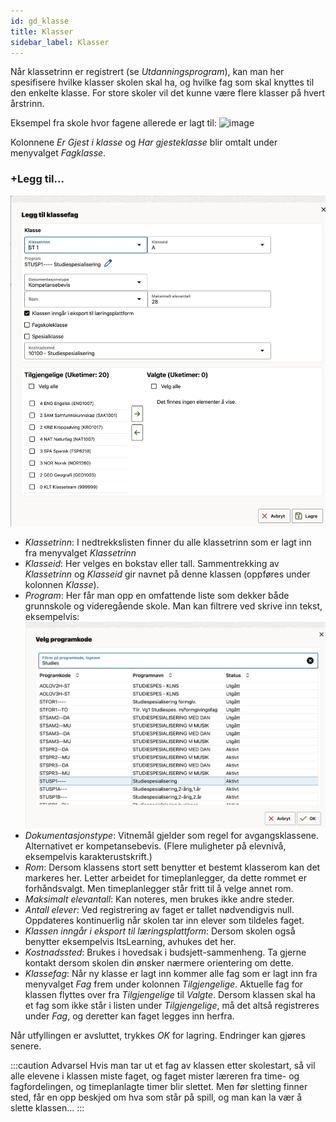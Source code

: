 ```yaml
---
id: gd_klasse
title: Klasser
sidebar_label: Klasser
---
```


Når klassetrinn er registrert (se _Utdanningsprogram_), kan man her spesifisere hvilke klasser skolen skal ha, og hvilke fag som skal knyttes til den enkelte klasse. For store skoler vil det kunne være flere klasser på hvert årstrinn. 

Eksempel fra skole hvor fagene allerede er lagt til:
![image](https://github.com/BarmanHanssen/iskole/assets/80097133/baeae1f1-216c-4bbf-82ff-637ebfbf8d6c)

Kolonnene _Er Gjest i klasse_ og _Har gjesteklasse_ blir omtalt under menyvalget _Fagklasse_.

### +Legg til...
![bilde](/img/grunnlagsdata_klasse_legg_til.png 'Legg til klasse')

- _Klassetrinn_: I nedtrekkslisten finner du alle klassetrinn som er lagt inn fra menyvalget _Klassetrinn_
- _Klasseid_: Her velges en bokstav eller tall. Sammentrekking av  _Klassetrinn_ og _Klasseid_ gir navnet på denne klassen (oppføres under kolonnen _Klasse_). 
- _Program_: Her får man opp en omfattende liste som dekker både grunnskole og videregående skole. Man kan filtrere ved skrive inn tekst, eksempelvis:
![bilde](/img/grunnlagsdata_klasse_legg_til_velg_program.png 'Velg program')
- _Dokumentasjonstype_: Vitnemål gjelder som regel for avgangsklassene. Alternativet er kompetansebevis. (Flere muligheter på elevnivå, eksempelvis karakterustskrift.)
- _Rom_: Dersom klassens stort sett benytter et bestemt klasserom kan det markeres her. Letter arbeidet for timeplanlegger, da dette rommet er forhåndsvalgt. Men timeplanlegger står fritt til å velge annet rom.
- _Maksimalt elevantall_: Kan noteres, men brukes ikke andre steder.
- _Antall elever_: Ved registrering av faget er tallet nødvendigvis null. Oppdateres kontinuerlig når skolen tar inn elever som tildeles faget.
- _Klassen inngår i eksport til læringsplattform_: Dersom skolen også benytter eksempelvis ItsLearning, avhukes det her.
- _Kostnadssted_: Brukes i hovedsak i budsjett-sammenheng. Ta gjerne kontakt dersom skolen din ønsker nærmere orientering om dette.
- _Klassefag_: Når ny klasse er lagt inn kommer alle fag som er lagt inn fra menyvalget _Fag_ frem under kolonnen _Tilgjengelige_. Aktuelle fag for klassen flyttes over fra _Tilgjengelige_ til _Valgte_. Dersom klassen skal ha et fag som ikke står i listen under _Tilgjengelige_, må det altså registreres under _Fag_, og deretter kan faget legges inn herfra.
 
Når utfyllingen er avsluttet, trykkes _OK_ for lagring. Endringer kan gjøres senere. 

:::caution Advarsel
Hvis man tar ut et fag av klassen etter skolestart, så vil alle elevene i klassen miste faget, og faget mister læreren fra time- og fagfordelingen, og timeplanlagte timer blir slettet. Men før sletting finner sted, får en opp beskjed om hva som står på spill, og man kan la vær å slette klassen...
:::
